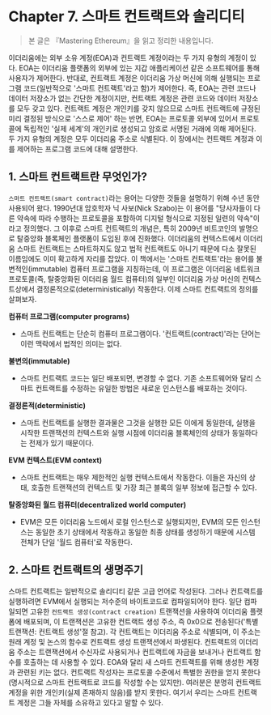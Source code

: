# **Chapter 7. 스마트 컨트랙트와 솔리디티**
> 본 글은 『Mastering Ethereum』을 읽고 정리한 내용입니다.

이더리움에는 외부 소유 계정(EOA)과 컨트랙트 계정이라는 두 가지 유형의 계정이 있다. EOA는 이더리움 플랫폼의 외부에 있는 지갑 애플리케이션 같은 소프트웨어를 통해 사용자가 제어한다. 반대로, 컨트랙트 계정은 이더리움 가상 머신에 의해 실행되는 프로그램 코드(일반적으로 '스마트 컨트랙트'라고 함)가 제어한다. 즉, EOA는 관련 코드나 데이터 저장소가 없는 간단한 계정이지만, 컨트랙트 계정은 관련 코드와 데이터 저장소를 모두 갖고 있다. 컨트랙트 계정은 개인키를 갖지 않으므로 스마트 컨트랙트에 규정된 미리 결정된 방식으로 '스스로 제어' 하는 반면, EOA는 프로토콜 외부에 있어서 프로토콜에 독립적인 '실제 세계'의 개인키로 생성되고 암호로 서명된 거래에 의해 제어된다. 두 가지 유형의 계정은 모두 이더리움 주소로 식별된다. 이 장에서는 컨트랙트 계정과 이를 제어하는 프로그램 코드에 대해 설명한다.

## **1. 스마트 컨트랙트란 무엇인가?**

`스마트 컨트랙트(smart contract)`라는 용어는 다양한 것들을 설명하기 위해 수년 동안 사용되어 왔다. 1990년대 암호학자 닉 사보(Nick Szabo)는 이 용어를 "당사자들이 다른 약속에 따라 수행하는 프로토콜을 포함하여 디지털 형식으로 지정된 일련의 약속"이라고 정의했다. 그 이후로 스마트 컨트랙트의 개념은, 특히 2009년 비트코인의 발명으로 탈중앙화 블록체인 플랫폼이 도입된 후에 진화했다. 이더리움의 컨텍스트에서 이더리움 스마트 컨트랙트는 스마트하지도 않고 법적 컨트랙트도 아니기 때문에 다소 잘못된 이름임에도 이미 확고하게 자리를 잡았다. 이 책에서는 '스마트 컨트랙트'라는 용어를 불변적인(immutable) 컴퓨터 프로그램을 지칭하는데, 이 프로그램은 이더리움 네트워크 프로토콜(즉, 탈중앙화된 이더리움 월드 컴퓨터)의 일부인 이더리움 가상 머신의 컨텍스트상에서 결정론적으로(deterministically) 작동한다. 이제 스마트 컨트랙트의 정의를 살펴보자.

**컴퓨터 프로그램(computer programs)**

* 스마트 컨트랙트는 단순히 컴퓨터 프로그램이다. '컨트랙트(contract)'라는 단어는 이런 맥락에서 법적인 의미는 없다.

**불변의(immutable)**

* 스마트 컨트랙트 코드는 일단 배포되면, 변경할 수 없다. 기존 소프트웨어와 달리 스마트 컨트랙트를 수정하는 유일한 방법은 새로운 인스턴스를 배포하는 것이다.

**결정론적(deterministic)**

* 스마트 컨트랙트를 실행한 결과물은 그것을 실행한 모든 이에게 동일한데, 실행을 시작한 트랜잭션의 컨텍스트와 실행 시점에 이더리움 블록체인의 상태가 동일하다는 전제가 있기 때문이다.

**EVM 컨텍스트(EVM context)**

* 스마트 컨트랙트는 매우 제한적인 실행 컨텍스트에서 작동한다. 이들은 자신의 상태, 호출한 트랜잭션의 컨텍스트 및 가장 최근 블록의 일부 정보에 접근할 수 있다.

**탈중앙화된 월드 컴퓨터(decentralized world computer)**

* EVM은 모든 이더리움 노드에서 로컬 인스턴스로 실행되지만, EVM의 모든 인스턴스는 동일한 초기 상태에서 작동하고 동일한 최종 상태를 생성하기 때문에 시스템 전체가 단일 '월드 컴퓨터'로 작동한다.

## **2. 스마트 컨트랙트의 생명주기**

스마트 컨트랙트는 일반적으로 솔리디티 같은 고급 언어로 작성된다. 그러나 컨트랙트를 실행하려면 EVM에서 실행되는 저수준의 바이트코드로 컴파일되어야 한다. 일단 컴파일되면 고유한 `컨트랙트 생성(contract creation)` 트랜잭션을 사용하여 이더리움 플랫폼에 배포되며, 이 트랜잭션은 고유한 컨트랙트 생성 주소, 즉 0x0으로 전송된다('특별 트랜잭션: 컨트랙트 생성'절 참고). 각 컨트랙트는 이더리움 주소로 식별되며, 이 주소는 원래 계정 및 논스의 함수로 컨트랙트 생성 트랜잭션에서 파생된다. 컨트랙트의 이더리움 주소는 트랜잭션에서 수신자로 사용되거나 컨트랙트에 자금을 보내거나 컨트랙트 함수를 호출하는 데 사용할 수 있다. EOA와 달리 새 스마트 컨트랙트를 위해 생성한 계정과 관련된 키는 없다. 컨트랙트 작성자는 프로토콜 수준에서 특별한 권한을 얻지 못한다(명시적으로 스마트 컨트랙트로 코드를 작성할 수는 있지만). 여러분은 분명히 컨트랙트 계정을 위한 개인키(실제 존재하지 않음)를 받지 못한다. 여기서 우리는 스마트 컨트랙트 계정은 그들 자체를 소유하고 있다고 말할 수 있다.





